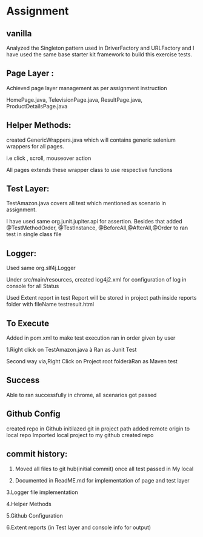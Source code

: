 # Assignment


## vanilla

Analyzed the Singleton pattern used in DriverFactory and URLFactory and 
I have used the same base starter kit framework to build this exercise tests. 
 

## Page Layer :
Achieved page layer management as per assignment instruction

HomePage.java,
TelevisionPage.java,
ResultPage.java,
ProductDetailsPage.java

## Helper Methods:

created GenericWrappers.java which will contains generic selenium wrappers for all pages.

i.e click , scroll, mouseover action 

All pages extends these wrapper class to use respective functions

## Test Layer:

TestAmazon.java covers all test which mentioned as scenario in assignment.
 
I have used same org.junit.jupiter.api for assertion.
Besides that added @TestMethodOrder, @TestInstance, @BeforeAll,@AfterAll,@Order to ran test in single class file

## Logger:
Used same org.slf4j.Logger

Under src/main/resources, created log4j2.xml for configuration of log in console for all Status

Used Extent report in test
Report will be stored in project path inside reports folder with fileName testresult.html

## To Execute
Added <junit-jupiter-engine> in pom.xml to make test execution ran in order given by user


   1.Right click on TestAmazon.java à Ran as Junit Test

Second way via,Right Click on Project root folderàRan as  Maven test


## Success

Able to ran successfully in chrome, all scenarios got passed

## Github Config

created repo in Github
initilazed git in project path
added remote origin to local repo
Imported local project to my github created repo

## commit history:

1. Moved all files to git hub(initial commit) once all test passed in My local
    
2. Documented in ReadME.md for implementation of page and test layer
    
3.Logger file implementation
    
4.Helper Methods
    
5.Github Configuration
    
6.Extent reports (in Test layer and console info for output)
